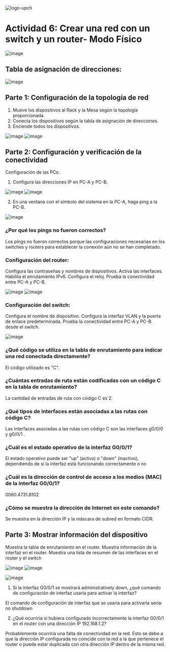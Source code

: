 ![logo-upch](https://github.com/EnriqueUPCH/DatosyredesRepo/assets/117322038/a91ea453-8e7c-4567-a300-1492f2435a93)

# Actividad 6: Crear una red con un switch y un router- Modo Físico

![image](https://github.com/EnriqueUPCH/DatosyredesRepo/assets/117322038/8c51ab93-38b3-4f6f-aad7-90a580c1a90c)

## Tabla de asignación de direcciones:

![image](https://github.com/EnriqueUPCH/DatosyredesRepo/assets/117322038/64e37506-37b4-4b72-8898-29f95deb709f)

## Parte 1: Configuración de la topología de red

1.	Mueve los dispositivos al Rack y la Mesa según la topología proporcionada.
2.	Conecta los dispositivos según la tabla de asignación de direcciones.
3.	Enciende todos los dispositivos.

![image](https://github.com/EnriqueUPCH/DatosyredesRepo/assets/117322038/bd4931d1-55e1-4415-9d3f-92fdfdb90a98)
![image](https://github.com/EnriqueUPCH/DatosyredesRepo/assets/117322038/f2cc4fe8-af45-4a3a-842a-25175c6499e8)

## Parte 2: Configuración y verificación de la conectividad

Configuración de las PCs:

1.	Configura las direcciones IP en PC-A y PC-B.

![image](https://github.com/EnriqueUPCH/DatosyredesRepo/assets/117322038/e5305ae5-053c-4dc4-a5e5-d17a0b706b06)
![image](https://github.com/EnriqueUPCH/DatosyredesRepo/assets/117322038/19d7f7d0-4db0-4da5-bc99-7efd86702ca3)

2. En una ventana con el símbolo del sistema en la PC-A, haga ping a la PC-B.

![image](https://github.com/EnriqueUPCH/DatosyredesRepo/assets/117322038/66544b34-f41a-4fb0-a06e-54471c2db971)

### ¿Por qué los pings no fueron correctos?
Los pings no fueron correctos porque las configuraciones necesarias en los switches y routers para establecer la conexión aún no se han completado.

### Configuración del router:
Configura las contraseñas y nombres de dispositivos.
Activa las interfaces.
Habilita el enrutamiento IPv6.
Configura el reloj.
Prueba la conectividad entre PC-A y PC-B.

![image](https://github.com/EnriqueUPCH/DatosyredesRepo/assets/117322038/145bb236-6c44-4278-a758-a8bf3c1ab265)
![image](https://github.com/EnriqueUPCH/DatosyredesRepo/assets/117322038/bffcd705-2a1d-40ec-9b11-b14b7c64e8ce)

### Configuración del switch:
Configura el nombre de dispositivo.
Configura la interfaz VLAN y la puerta de enlace predeterminada.
Prueba la conectividad entre PC-A y PC-B desde el switch.

![image](https://github.com/EnriqueUPCH/DatosyredesRepo/assets/117322038/0bcc35cd-239a-4f85-ba66-7fe9611ed00f)

### ¿Qué código se utiliza en la tabla de enrutamiento para indicar una red conectada directamente?
El código utilizado es "C".
### ¿Cuántas entradas de ruta están codificadas con un código C en la tabla de enrutamiento?
La cantidad de entradas de ruta con código C es 2.
### ¿Qué tipos de interfaces están asociadas a las rutas con código C?
Las interfaces asociadas a las rutas con código C son las interfaces     g0/0/0 y g0/0/1    .
### ¿Cuál es el estado operativo de la interfaz G0/0/1? 
El estado operativo puede ser "up" (activo) o "down" (inactivo), dependiendo de si la interfaz está funcionando correctamente o no
### ¿Cuál es la dirección de control de acceso a los medios (MAC) de la interfaz G0/0/1? 
0060.4731.8102
### ¿Cómo se muestra la dirección de Internet en este comando?
Se muestra en la dirección IP y la máscara de subred en formato CIDR.

## Parte 3: Mostrar información del dispositivo

Muestra la tabla de enrutamiento en el router.
Muestra información de la interfaz en el router.
Muestra una lista de resumen de las interfaces en el router y el switch


![image](https://github.com/EnriqueUPCH/DatosyredesRepo/assets/117322038/6bb67e55-c2f5-441e-ac6e-a7beb6fb1999)
![image](https://github.com/EnriqueUPCH/DatosyredesRepo/assets/117322038/0471b35a-091e-467c-a94e-dfe631fcdb7c)

![image](https://github.com/EnriqueUPCH/DatosyredesRepo/assets/117322038/b59d7d98-f292-4190-8c87-8a1834cab005)


1.	Si la interfaz G0/0/1 se mostrará administratively down, ¿qué comando de configuración de interfaz usaría para activar la interfaz? 

El comando de configuración de interfaz que se usaría para activarla sería: no shutdown

2.	¿Qué ocurriría si hubiera configurado incorrectamente la interfaz G0/0/1 en el router con una dirección IP 192.168.1.2? 

Probablemente ocurriría una falta de conectividad en la red. Esto se debe a que la dirección IP configurada no coincide con la red a la que pertenece el router o puede estar duplicada con otra dirección IP dentro de la misma red.




